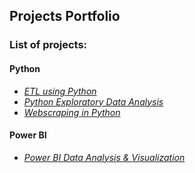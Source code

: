 ## Projects Portfolio

### List of projects:   

#### Python
  * _[ETL using Python](https://github.com/mbhagwan/portfolio/tree/main/etl-using-python)_
  * _[Python Exploratory Data Analysis](https://github.com/mbhagwan/portfolio/tree/main/python-exploratory-data-analysis)_
  * _[Webscraping in Python](https://github.com/mbhagwan/portfolio/tree/main/webscraping-in-python)_

#### Power BI
 * _[Power BI Data Analysis & Visualization](https://github.com/mbhagwan/portfolio/tree/main/powerbi-data-analysis-and-visualization)_
